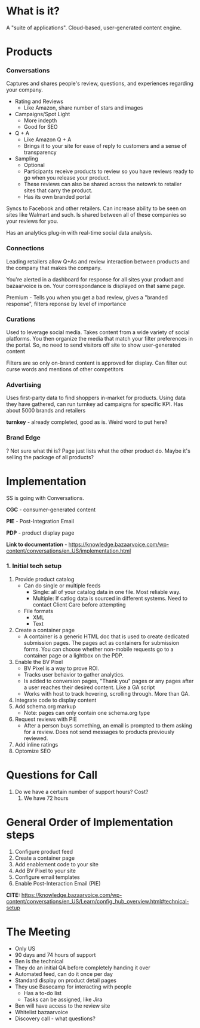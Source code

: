 # What is it?
A "suite of applications". Cloud-based, user-generated content engine.

# Products

### Conversations

Captures and shares people's review, questions, and experiences regarding your company.

* Rating and Reviews
  * Like Amazon, share number of stars and images
* Campaigns/Spot Light
  * More indepth
  * Good for SEO
* Q + A
  * Like Amazon Q + A
  * Brings it to your site for ease of reply to customers and a sense of transparency
* Sampling
  * Optional
  * Participants receive products to review so you have reviews ready to go when you release your product.
  * These reviews can also be shared across the netowrk to retailer sites that carry the product.
  * Has its own branded portal

Syncs to Facebook and other retailers. Can increase ability to be seen on sites like Walmart and such. Is shared between all of these companies so your reviews for you.

Has an analytics plug-in with real-time social data analysis.

### Connections

Leading retailers allow Q+As and review interaction between products and the company that makes the company.

You're alerted in a dashboard for response for all sites your product and bazaarvoice is on. Your correspondance is displayed on that same page.

Premium - Tells you when you get a bad review, gives a "branded response", filters reponse by level of importance

### Curations

Used to leverage social media. Takes content from a wide variety of social platforms. You then organize the media that match your filter preferences in the portal. So, no need to send visitors off site to show user-generated content

Filters are so only on-brand content is approved for display. Can filter out curse words and mentions of other competitors

### Advertising

Uses first-party data to find shoppers in-market for products. Using data they have gathered, can run turnkey ad campaigns for specific KPI. Has about 5000 brands and retailers

**turnkey** - already completed, good as is. Weird word to put here?

### Brand Edge

? Not sure what thi is? Page just lists what the other product do. Maybe it's selling the package of all products?



# Implementation

SS is going with Conversations.

**CGC** - consumer-generated content

**PIE** - Post-Integration Email

**PDP** - product display page

**Link to documentation** - https://knowledge.bazaarvoice.com/wp-content/conversations/en_US/implementation.html

### 1. Initial tech setup

1. Provide product catalog
   * Can do single or multiple feeds
     * Single: all of your catalog data in one file. Most reliable way.
     * Multiple: If catlog data is sourced in different systems. Need to contact Client Care before attempting
   * File formats
     * XML
     * Text
2. Create a container page
   * A container is a generic HTML doc that is used to create dedicated submission pages. The pages act as containers for submission forms. You can choose whether non-mobile requests go to a container page or a lightbox on the PDP.
3. Enable the BV Pixel
   * BV Pixel is a way to prove ROI.
   * Tracks user behavior to gather analytics.
   * Is added to conversion pages, "Thank you" pages or any pages after a user reaches their desired content. Like a GA script
   * Works with host to track hovering, scrolling through. More than GA.
4. Integrate code to display content
5. Add schema.org markup
   * Note: pages can only contain one schema.org type
6. Request reviews with PIE
   * After a person buys something, an email is prompted to them asking for a review. Does not send messages to products previously reviewed.
7. Add inline ratings
8. Optomize SEO



# Questions for Call

1. Do we have a certain number of support hours? Cost?
   1. We have 72 hours




# General Order of Implementation steps

1. Configure product feed
2. Create a container page
3. Add enablement code to your site
4. Add BV Pixel to your site
5. Configure email templates
6. Enable Post-Interaction Email (PIE)

**CITE:** https://knowledge.bazaarvoice.com/wp-content/conversations/en_US/Learn/config_hub_overview.html#technical-setup


# The Meeting

- Only US
- 90 days and 74 hours of support
- Ben is the technical
- They do an initial QA before completely handing it over
- Automated feed, can do it once per day
- Standard display on product detail pages
- They use Basecamp for interacting with people
  - Has a to-do list
  - Tasks can be assigned, like Jira
- Ben will have access to the review site
- Whitelist bazaarvoice
- Discovery call - what questions?
